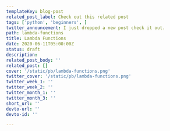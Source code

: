 ```yaml
---
templateKey: blog-post
related_post_label: Check out this related post
tags: ['python', 'beginners', ]
twitter_announcement: I just dropped a new post check it out.
path: lambda-functions
title: Lambda Functions
date: 2020-06-11T05:00:00Z
status: draft
description:
related_post_body: ''
related_post: []
cover: '/static/pb/lambda-functions.png'
twitter_cover: '/static/pb/lambda-functions.png'
twitter_week_1: ''
twitter_week_2: ''
twitter_month_1: ''
twitter_month_3: ''
short_url: ''
devto-url: ''
devto-id: ''

---
```


<!--
<p style='text-align: center'>
<a href='https://waylonwalker.com/blog/lambda-functions'>
  <img
    style='width:500px; max-width:80%; margin: auto;'
    src="https://waylonwalker.com/lambda-functions.png"
    alt="Read more from the Lambda Functions article"
  />
  </a>
</p>

-->
